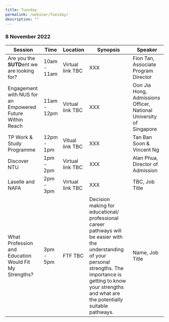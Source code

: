 ```yaml
---
title: Tuesday
permalink: /webinar/Tuesday/
description: ""
---
```

### 8 November 2022

| **Session** | **Time** | **Location** | **Synopsis** | **Speaker** |
| - | - | - | - | - |
| Are you the **SUTD**ent we are looking for?  | 10am - 11am | Virtual link TBC | XXX  | Fion Tan, Associate Program Director |
| Engagement with NUS for an Empowered Future Within Reach  | 11am - 12pm | Virtual link TBC | XXX  | Oon Jia Hong, Admissions Officer, National University of Singapore |
| TP Work & Study Programme  | 12pm - 1pm | Vitual link TBC | XXX  | Tan Ban Soon & Vincent Ng |
| Discover NTU  | 1pm - 2pm | Virtual link TBC | XXX  | Alan Phua, Director of Admission |
| Laselle and NAFA  | 2pm - 3pm | Virtual link TBC | XXX  | TBC, Job Title |
| What Profession and Education Would Fit My Strengths?  | 3pm - 5pm | FTF TBC | Decision making for educational/ professional career pathways will be easier with the understanding of your personal strengths. The importance is getting to know your strengths and what are the potentially suitable pathways. | Name, Job Title |